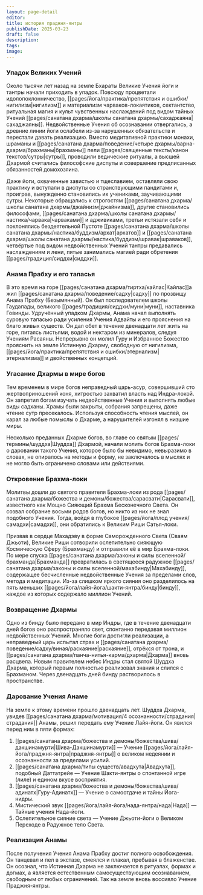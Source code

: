 ```yaml
---
layout: page-detail
editor: 
title: история праджня-янтры
publishDate: 2025-03-23
draft: false
description: 
tags: 
image:
---
```

### Упадок Великих Учений

Около тысячи лет назад на земле Бхараты Великие Учения йоги и тантры начали приходить в упадок. Повсюду процветали идолопоклонничество, [[pages/йога/практика/препятствия и ошибки/нигилизм|нигилизм]] и материализм чарваков-локаятиков, сектантство, ритуальная магия и культ чувственных наслаждений под видом тайных Учений [[pages/санатана дхарма/школы санатана дхармы/сахаджаяна|сахаджаяны]]. Недвойственные Учения об осознавании отвергались, а древние линии йоги ослабели из-за нарушенных обязательств и перестали давать реализацию. Вместо медитативной практики монахи, шраманы и [[pages/санатана дхарма/поведение/четыре дхармы/варна-дхарма/брахманы|брахманы]] пели [[pages/священные тексты/канон текстов/сутры|сутры]], проводили ведические ритуалы, а высшей Дхармой считались философские диспуты и совершение предписанных обязанностей домохозяина.

Даже йоги, охваченные завистью и тщеславием, оставляли свою практику и вступали в диспуты со странствующими пандитами и, проиграв, вынужденно становились их учениками, заучивающими сутры. Некоторые обращались к строгостям [[pages/санатана дхарма/школы санатана дхармы/джайнизм|джайнизма]], другие становились философами, [[pages/санатана дхарма/школы санатана дхармы/настика/чарвака|чарваками]] и адживиками, третьи истязали себя и поклонялись бездеятельной Пустоте [[pages/санатана дхарма/школы санатана дхармы/настика/буддизм/архат|архатов]] и [[pages/санатана дхарма/школы санатана дхармы/настика/буддизм/шравак|шраваков]], четвёртые под видом недвойственных Учений тантры предавались наслаждениям и лени, пятые занимались магией ради обретения [[pages/традиция/сиддхи|сиддхи]].

### Анама Прабху и его тапасья

В это время на горе [[pages/санатана дхарма/тиртха/кайлас|Кайлас]]а жил [[pages/санатана дхарма/поведение/садху|садху]] по прозвищу Анама Прабху (Безымянный). Он был последователем школы Гаудапады, великого [[pages/традиция/сиддхи/муни|муни]], наставника Говинды. Удручённый упадком Дхармы, Анама начал выполнять суровую тапасью ради усиления Учения Адвайты и его прояснения на благо живых существ. Он дал обет в течение двенадцати лет жить на горе, питаясь листьями, водой и нектаром из минералов, следуя Учениям Расаяны. Непрерывно он молил Гуру и Избранное Божество прояснить на земле Истинную Дхарму, свободную от нигилизма, [[pages/йога/практика/препятствия и ошибки/этернализм|этернализма]] и двойственных концепций.

### Угасание Дхармы в мире богов

Тем временем в мире богов неправедный царь-асур, совершивший сто жертвоприношений коня, хитростью захватил власть над Индра-локой. Он запретил богам изучать недвойственные Учения и выполнять любые виды садханы. Храмы были закрыты, собрания запрещены, даже чтение сутр пресекалось. Используя способность чтения мыслей, он карал за любые помыслы о Дхарме, а нарушителей изгонял в низшие миры.

Несколько преданных Дхарме богов, во главе со святым [[pages/термины/шуддха|Шуддха]] Дхармой, начали молить богов Брахма-локи о даровании такого Учения, которое было бы невидимо, невыразимо в словах, не опиралось на методы и форму, не заключалось в мыслях и не могло быть ограничено словами или действиями.

### Откровение Брахма-локи

Молитвы дошли до святого правителя Брахма-локи из рода [[pages/санатана дхарма/божества и демоны/божества/сарасвати|Сарасвати]], известного как Мощно Сияющий Брахма Бесконечного Света. Он созвал собрание восьми родов богов, но никто из них не знал подобного Учения. Тогда, войдя в глубокое [[pages/йога/плод учения/самадхи|самадхи]], они обратились к Великим Риши Сатья-локи.

Призвав в сердце Махадэву в форме Саморожденного Света (Сваям Джьоти), Великие Риши сотворили ослепительно сияющую Космическую Сферу (Брахманду) и отправили её в мир Брахма-локи. По мере спуска [[pages/санатана дхарма/законы и силы вселенной/брахманда|Брахманда]] превратилась в светящееся радужное [[pages/санатана дхарма/законы и силы вселенной/махабинду|Махабинду]], содержащее бесчисленные недвойственные Учения за пределами слов, метода и медитации. Из-за слишком яркого сияния оно разделилось на пять меньших [[pages/йога/лайя-йога/шакти-янтра/бинду|бинду]], каждое из которых содержало миллион Учений.

### Возвращение Дхармы

Одно из бинду было передано в мир Индры, где в течение двенадцати дней богов оно распространяло свет, спонтанно передавая миллион недвойственных Учений. Многие боги достигли реализации, а неправедный царь испытал страх и [[pages/санатана дхарма/поведение/садху/виная/раскаяние|раскаяние]], отрёкся от трона, и [[pages/санатана дхарма/панча-нитья-карма/дхарма|Дхарма]] вновь расцвела. Новым правителем небес Индры стал святой Шуддха Дхарма, который первым полностью реализовал знания и слился с Брахманом. Через двенадцать дней бинду растворилось в пространстве.

### Дарование Учения Анаме

На земле к этому времени прошло двенадцать лет. Шуддха Дхарма, увидев [[pages/санатана дхарма/мотивация/4 осознанности/страдания|страдания]] Анамы, решил передать ему Учение Лайя-йоги. Он явился перед ним в пяти формах:

1. [[pages/санатана дхарма/божества и демоны/божества/шива/дакшинамурти|Шива-Дакшинамурти]] — Учение [[pages/йога/лайя-йога/праджня-янтра|праджня-янтры]] о великом недеянии и осознанности за пределами усилий.
2. [[pages/санатана дхарма/типы существ/авадхута|Авадхута]], подобный Даттатрейе — Учение Шакти-янтры о спонтанной игре (лиле) и едином вкусе восприятия.
3. [[pages/санатана дхарма/божества и демоны/божества/шива/адинатх|Гуру-Адинатх]] — Учение о самоотдаче и тайны Йога-нидры.
4. Мистический звук [[pages/йога/лайя-йога/нада-янтра/нада|Нада]] — Тайные учения Нада-йоги.
5. Ослепительное сияние света — Учение Джьоти-йоги о Великом Переходе в Радужное тело Света.

### Реализация Анамы

После получения Учения Анама Прабху достиг полного освобождения. Он танцевал и пел в экстазе, смеялся и плакал, пребывая в блаженстве. Он осознал, что Истинная Дхарма не заключается в ритуалах, формах и догмах, а является естественным самосуществующим осознаванием, свободным от любых ограничений. Так на земле вновь воссияло Учение Праджня-янтры.